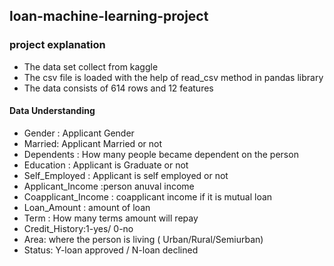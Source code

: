 ## loan-machine-learning-project
### project explanation
- The data set collect from kaggle
- The csv file is loaded with the help of read_csv method in pandas library
- The data consists of 614 rows and 12 features
#### Data Understanding
- Gender : Applicant Gender
- Married: Applicant Married or not
- Dependents : How many people became dependent on the person
- Education : Applicant is Graduate or not
- Self_Employed : Applicant is self employed or not
- Applicant_Income :person anuval income
- Coapplicant_Income : coapplicant income if it is mutual loan 
- Loan_Amount : amount of loan
- Term : How many terms amount will repay
- Credit_History:1-yes/ 0-no
- Area: where the person is living ( Urban/Rural/Semiurban)
- Status: Y-loan approved / N-loan declined
